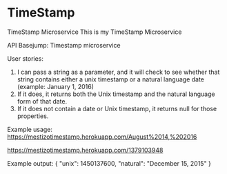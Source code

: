 # TimeStamp
TimeStamp Microservice
This is my TimeStamp Microservice

API Basejump: Timestamp microservice

User stories:
1) I can pass a string as a parameter, and it will check to see whether that string contains either a unix timestamp or a natural language date (example: January 1, 2016)
2) If it does, it returns both the Unix timestamp and the natural language form of that date.
3) If it does not contain a date or Unix timestamp, it returns null for those properties.

Example usage:
https://mestizotimestamp.herokuapp.com/August%2014,%202016

https://mestizotimestamp.herokuapp.com/1379103948

Example output:
{ "unix": 1450137600, "natural": "December 15, 2015" }
